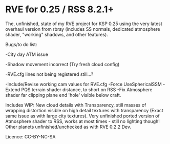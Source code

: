 RVE for 0.25 / RSS 8.2.1+
============

The, unfinished, state of my RVE project for KSP 0.25 using the very latest overhaul version from rbray (includes SS normals, dedicated atmosphere shader, "working" shadows, and other features).

Bugs/to do list:

-City day ATM issue

-Shadow movement incorrect (Try fresh cloud config)

-RVE.cfg lines not being registered still...?

-Include/Revise working cam values for RVE.cfg
-Force UseSphericalSSM
-Extend PQS terrain shader distance, to short on RSS
-Fix Atmosphere shader far clipping plane end 'hole' visible below craft.

Includes WIP:
New cloud details with Transparency, still masses of wrapping distortion visible on high detail textures with transparency (Exact same issue as with large city textures).
Very unfinished ported version of Atmosphere shader to RSS, works at most times - still no lighting though!
Other planets unfinished/unchecked as with RVE 0.2.2 Dev.

Licence: CC-BY-NC-SA
